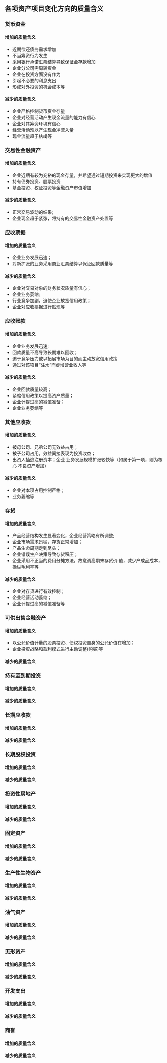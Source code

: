 ## 各项资产项目变化方向的质量含义
### 货币资金
#### 增加的质量含义
+ 近期偿还债务需求增加
+ 不当筹资行为发生
+ 采用银行承诺汇票结算导致保证金存款增加
+ 企业分公司需周转资金
+ 企业在投资方面没有作为
+ 引起不必要的利息支出
+ 形成对外投资的机会成本等
#### 减少的质量含义
+ 企业严格控制货币资金存量
+ 企业对经营活动产生现金流量的能力有信心
+ 企业对其筹资环境有信心
+ 经营活动难以产生现金净流入量
+ 现金流量趋于枯竭等
### 交易性金融资产
#### 增加的质量含义
+ 企业近期有较为充裕的现金存量，并希望通过短期投资来实现更大的增值
+ 持有债券投资、股票投资
+ 基金投资、权证投资等金融资产市值增加
#### 减少的质量含义
+ 正常交易波动的结果;
+ 企业现金趋于紧张，将持有的交易性金融资产处置等
### 应收票据
#### 增加的质量含义
+ 企业业务发展迅速；
+ 对新扩张的业务采用商业汇票结算以保证回款质量等
#### 减少的质量含义
+ 企业对交易对象的财务状况质量有信心；
+ 企业业务萎缩;
+ 行业竞争加剧，迫使企业放宽信用政策；
+ 企业对应收票据进行贴现等

### 应收账款
#### 增加的质量含义
+ 企业业务发展迅速;
+ 回款质量不高导致长期难以回收；
+ 迫于竞争压力或以拓展市场为目的而主动放宽信用政策
+ 通过对该项目“注水”而虚增营业收人等
#### 减少的质量含义
+ 企业回款质量较高；
+ 紧缩信用政策以提高资产质量；
+ 企业计提过高的减值准备；
+ 企业业务萎缩等

### 其他应收款
#### 增加的质量含义
+ 被母公司、兄弟公司无效益占用；
+ 被子公司占用，效益间接表现为投资收益；
+ 出资人抽逃注册资本；企业
业务发展规模扩张较快等（如属于第一项，则为核心
不良资产增加）
#### 减少的质量含义
+ 企业对本项占用控制严格；
+ 业务萎缩等

### 存货
#### 增加的质量含义
+ 产品经营结构发生显著变化，企业经营策略有所调整;
+ 企业市场需求迅猛，存货正常增加；
+ 产品生命周期走到尽头；
+ 企业错误生产决策导致存货积压；
+ 企业采用不正当的费用分摊方法，故意调高期末存货价
值，减少产成品成本，操纵毛利率等
#### 减少的质量含义
+ 企业对存货进行有效控制；
+ 企业经营活动萎缩；
+ 企业计提过高的减值准备等

### 可供出售金融资产
#### 增加的质量含义
+ 以公允价值计量的股票投资、债权投资自身的公允价值在增加；
+ 企业投资战略和盈利模式进行主动调整(购买)等

#### 减少的质量含义
### 持有至到期投资
#### 增加的质量含义
#### 减少的质量含义
### 长期应收款
#### 增加的质量含义
#### 减少的质量含义
### 长期股权投资
#### 增加的质量含义
#### 减少的质量含义
### 投资性房地产
#### 增加的质量含义
#### 减少的质量含义

### 固定资产
#### 增加的质量含义
#### 减少的质量含义

### 生产性生物资产
#### 增加的质量含义
#### 减少的质量含义

### 油气资产
#### 增加的质量含义
#### 减少的质量含义

### 无形资产
#### 增加的质量含义
#### 减少的质量含义

### 开发支出
#### 增加的质量含义
#### 减少的质量含义

### 商誉
#### 增加的质量含义
#### 减少的质量含义
